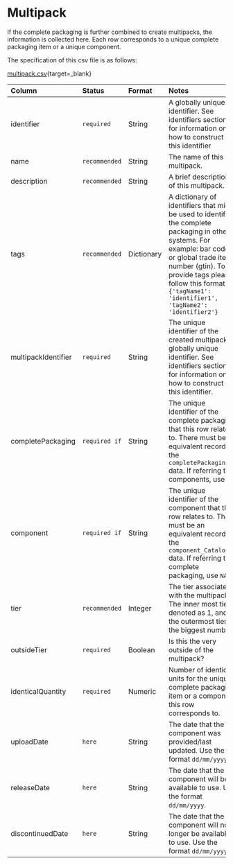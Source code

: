 # Multipack

If the complete packaging is further combined to create multipacks, the information is collected here. Each row corresponds to a unique complete packaging item or a unique component.

The specification of this csv file is as follows:

[multipack.csv](https://github.com/OpenDataManchester/PPP/blob/main/docs/7_Supporting_Files/7_1_4_Multipack_Template.csv){target=_blank}

|Column|Status|Format|Notes|
|:-|:-|:-|:-|
|identifier|`required`|String|A globally unique identifier. See identifiers section for information on how to construct this identifier|
|name|`recommended`|String|The name of this multipack.|
|description|`recommended`|String|A brief description of this multipack.|
|tags|`recommended`|Dictionary|A dictionary of identifiers that might be used to identify the complete packaging in other systems. For example: bar codes or global trade item number (gtin). To provide tags please follow this format. `{'tagName1': 'identifier1', 'tagName2': 'identifier2'}`|
|multipackIdentifier|`required`|String|The unique identifier of the created multipack. A globally unique identifier. See identifiers section for information on how to construct this identifier.|
|completePackaging|`required if`|String|The unique identifier of the complete packaging that this row relates to. There must be an equivalent record in the `completePackaging` data. If referring to components, use  `NA`.|
|component|`required if`|String|The unique identifier of the component that this row relates to. There must be an equivalent record in the `component_Catalogue` data. If referring to complete packaging, use `NA`. |
|tier|`recommended`|Integer|The tier associated with the multipack. The inner most tier denoted as 1, and the outermost tier is the biggest number.|
|outsideTier|`required`|Boolean|Is this the very outside of the multipack?|
|identicalQuantity|`required`|Numeric|Number of identical units for the unique complete packaging item or a component this row corresponds to.|
|uploadDate|`here`|String|The date that the component was provided/last updated. Use the format `dd/mm/yyyy`.|
|releaseDate|`here`|String|The date that the component will be available to use. Use the format `dd/mm/yyyy`.|
|discontinuedDate|`here`|String|The date that the component will no longer be available to use. Use the format `dd/mm/yyyy`.|